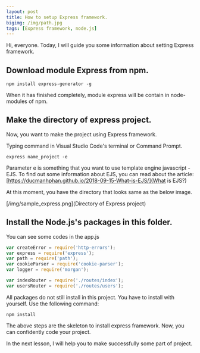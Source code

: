 ```yaml
---
layout: post
title: How to setup Express framework.
bigimg: /img/path.jpg
tags: [Express framework, node.js] 
---
```


Hi, everyone. Today, I will guide you some information about setting Express framework.

## Download module Express from npm.

```
npm install express-generator -g
```

When it has finished completely, module express will be contain in node-modules of npm. 


## Make the directory of express project. 
Now, you want to make the project using Express framework. 

Typing command in Visual Studio Code's terminal or Command Prompt.

```
express name_project -e
```

Parameter e is something that you want to use template engine javascript - EJS. 
To find out some information about EJS, you can read about the article: [https://ducmanhphan.github.io/2018-09-15-What-is-EJS/](What is EJS?)

At this moment, you have the directory that looks same as the below image. 

[/img/sample_express.png](Directory of Express project)


## Install the Node.js's packages in this folder. 
You can see some codes in the app.js

```Javascript
var createError = require('http-errors');
var express = require('express');
var path = require('path');
var cookieParser = require('cookie-parser');
var logger = require('morgan');

var indexRouter = require('./routes/index');
var usersRouter = require('./routes/users');
```

All packages do not still install in this project. You have to install with yourself. Use the following command:

``` 
npm install 
```

The above steps are the skeleton to install express framework. Now, you can confidently code your project. 

In the next lesson, I will help you to make successfully some part of project. 
